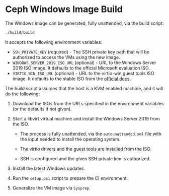 # Ceph Windows Image Build

The Windows image can be generated, fully unattended, via the build script:

```bash
./build/build
```

It accepts the following environment variables:

* `SSH_PRIVATE_KEY` (required) - The SSH private key path that will be authorized to access the VMs using the new image.
* `WINDOWS_SERVER_2019_ISO_URL` (optional) - URL to the Windows Server 2019 ISO image. It defaults to the official Microsoft evaluation ISO.
* `VIRTIO_WIN_ISO_URL` (optional) - URL to the virtio-win guest tools ISO image. It defaults to the stable ISO from the [official docs](https://github.com/virtio-win/virtio-win-pkg-scripts/blob/master/README.md#downloads).

The build script assumes that the host is a KVM enabled machine, and it will do the following:

1. Download the ISOs from the URLs specified in the environment variables (or the defaults if not given).

2. Start a libvirt virtual machine and install the Windows Server 2019 from the ISO.

    * The process is fully unattended, via the `autounattended.xml` file with the input needed to install the operating system.

    * The virtio drivers and the guest tools are installed from the ISO.

    * SSH is configured and the given SSH private key is authorized.

3. Install the latest Windows updates.

4. Run the `setup.ps1` script to prepare the CI environment.

5. Generalize the VM image via `Sysprep`.
